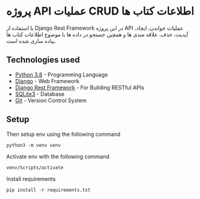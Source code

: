 # پروژه API عملیات CRUD اطلاعات کتاب ها
 با استفاده از Django Rest Framework در این پروژه API عملیات خواندن، ایجاد، آپدیت، حذف، علاقه مندی ها و همچین جستجو در داده ها با موضوع اطلاعات کتاب ها پیاده سازی شده است.

## Technologies used
- [Python 3.8](https://www.python.org/) - Programming Language
- [Django](https://docs.djangoproject.com/en/4.0/releases/4.0/) - Web Framework
- [Django Rest Framework](https://www.django-rest-framework.org/) - For Building RESTful APIs
- [SQLite3](https://www.sqlite.org/) - Database
- [Git](https://git-scm.com/doc) - Version Control System

## Setup

Then setup env using the following command
```
python3 -m venv venv
```
Activate env with the following command
```
venv/Scripts/activate
```
Install requirements
```
pip install -r requirements.txt
```
